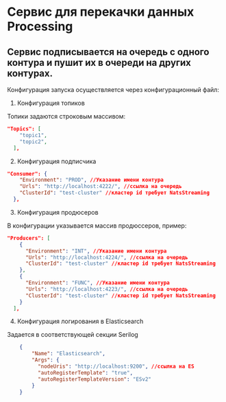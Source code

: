 # Сервис для перекачки данных Processing

## Сервис подписывается на очередь с одного контура и пушит их в очереди на других контурах.

Конфигурация запуска осуществляется через конфигурационный файл:

1. Конфигурация топиков

Топики задаются строковым массивом:

```json
"Topics": [
    "topic1",
    "topic2",
  ],
```

2. Конфигурация подписчика

```json
"Consumer": {
    "Environment": "PROD", //Указание имени контура
    "Urls": "http://localhost:4222/", //ссылка на очередь
    "ClusterId": "test-cluster" //кластер id требует NatsStreaming
  },
```

3. Конфигурация продюсеров

В конфигурации указывается массив продюссеров, пример:

```json
"Producers": [
    {
      "Environment": "INT", //Указание имени контура
      "Urls": "http://localhost:4224/", //ссылка на очередь
      "ClusterId": "test-cluster" //кластер id требует NatsStreaming
    },
    {
      "Environment": "FUNC", //Указание имени контура
      "Urls": "http://localhost:4223/", //ссылка на очередь
      "ClusterId": "test-cluster" //кластер id требует NatsStreaming
    }
  ],
```

4. Конфигурация логирования в Elasticsearch

Задается в соответствующей секции Serilog

```json
    {
        "Name": "Elasticsearch",
        "Args": {
          "nodeUris": "http://localhost:9200", //ссылка на ES
          "autoRegisterTemplate": "true",
          "autoRegisterTemplateVersion": "ESv2"
        }
    }
```